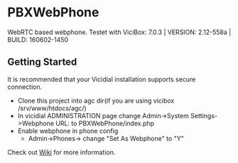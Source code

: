 # PBXWebPhone
WebRTC based webphone.
Testet with ViciBox: 7.0.3 | VERSION: 2.12-558a | BUILD: 160602-1450

## Getting Started
It is recommended that your Vicidial installation supports secure connection.

- Clone this project into agc dir(if you are using vicibox /srv/www/htdocs/agc/)
- In vicidial ADMINISTRATION page change Admin->System Settings->Webphone URL: to
  PBXWebPhone/index.php
- Enable webphone in phone config 
   * Admin->Phones-><Phone exten> change "Set As Webphone" to "Y"


Check out [Wiki](https://github.com/chornyitaras/PBXWebPhone/wiki) for more information.



